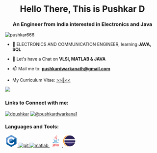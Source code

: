 <h1 align="center">Hello There, This is Pushkar D</h1>
<h3 align="center">An Engineer from India interested in Electronics and Java</h3>

<p align="left"> <img src="![](https://komarev.com/ghpvc/?username=pushkar666&color=cc2b6&style=or-the-badge&label=PAGE+VIEWS&abbreviated=true)" alt="pushkar666" /> </p>

- 📖 ELECTRONICS AND COMMUNICATION ENGINEER, learning **JAVA, SQL**

- 💬 Let's have a Chat on **VLSI, MATLAB & JAVA**

- 📫 Mail me to: **pushkardwarkanath@gmail.com**

- My Curriculum Vitae: [>>📄<<](https://drive.google.com/file/d/1dDFukQWV1yDaKY4kLR3OAVtIIzwVYWf0/view?usp=drive_link)



![](https://s3.ezgif.com/tmp/ezgif-3-9d5af03bcf.webp)

<h3 align="left">Links to Connect with me:</h3>
<p align="left">
<a href="www.linkedin.com/in/dpushkar" target="blank"><img align="center" src="https://raw.githubusercontent.com/rahuldkjain/github-profile-readme-generator/master/src/images/icons/Social/linked-in-alt.svg" alt="dpushkar" height="30" width="40" /></a>
<a href="https://www.hackerrank.com/profile/pushkardwarkana1" target="blank"><img align="center" src="https://raw.githubusercontent.com/rahuldkjain/github-profile-readme-generator/master/src/images/icons/Social/hackerrank.svg" alt="@pushkardwarkana1" height="30" width="40" /></a>
</p>

<h3 align="left">Languages and Tools:</h3>
<p align="left"> <a href="https://www.cprogramming.com/" target="_blank" rel="noreferrer"> <img src="https://raw.githubusercontent.com/devicons/devicon/master/icons/c/c-original.svg" alt="c" width="40" height="40"/> </a> <a href="https://www.amd.com/en.html" target="_blank" rel="noreferrer"> <img src="https://user-images.githubusercontent.com/48672827/57464068-a2a35580-72ae-11e9-9d52-7cadbf0cb940.png" alt="git" width="40" height="40"/> </a>  <a href="https://www.mathworks.com/" target="_blank" rel="noreferrer"> <img src="https://upload.wikimedia.org/wikipedia/commons/2/21/Matlab_Logo.png" alt="matlab" width="40" height="40"/> </a> <a href="https://www.java.com/en/" target="_blank" rel="noreferrer"> <img src="https://raw.githubusercontent.com/devicons/devicon/6910f0503efdd315c8f9b858234310c06e04d9c0/icons/java/java-original-wordmark.svg" alt="python" width="40" height="40"/> </a> <a href="https://www.eclipse.org/" target="_blank" rel="noreferrer"> <img src="https://raw.githubusercontent.com/devicons/devicon/6910f0503efdd315c8f9b858234310c06e04d9c0/icons/eclipse/eclipse-original.svg" alt="git" width="40" height="40"/> </a>  </p>
